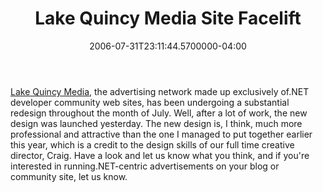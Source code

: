﻿---
title: Lake Quincy Media Site Facelift
date: "2006-07-31T23:11:44.5700000-04:00"
description: Lake Quincy Media, the advertising network made up exclusively of.NET developer community web sites, has been undergoing a substantial redesign throughout the month of July.
featuredImage: img/20150-featured.png
---

[Lake Quincy Media](http://lakequincy.com/), the advertising network made up exclusively of.NET developer community web sites, has been undergoing a substantial redesign throughout the month of July. Well, after a lot of work, the new design was launched yesterday. The new design is, I think, much more professional and attractive than the one I managed to put together earlier this year, which is a credit to the design skills of our full time creative director, Craig. Have a look and let us know what you think, and if you're interested in running.NET-centric advertisements on your blog or community site, let us know.

